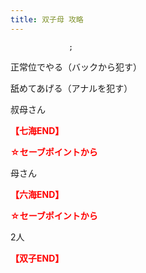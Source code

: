 ```yaml
---
title: 双子母 攻略
---
```


                 ;



正常位でやる（バックから犯す）



舐めてあげる（アナルを犯す）



叔母さん



<span style="color:#FF0000;"><strong>【七海END】</strong></span>



<span style="color:#FF0000;"><strong>☆セーブポイントから</strong></span>



母さん



<span style="color:#FF0000;"><strong>【六海END】</strong></span>



<span style="color:#FF0000;"><strong>☆セーブポイントから</strong></span>



2人



<span style="color:#FF0000;"><strong>【双子END】</strong></span>


              
